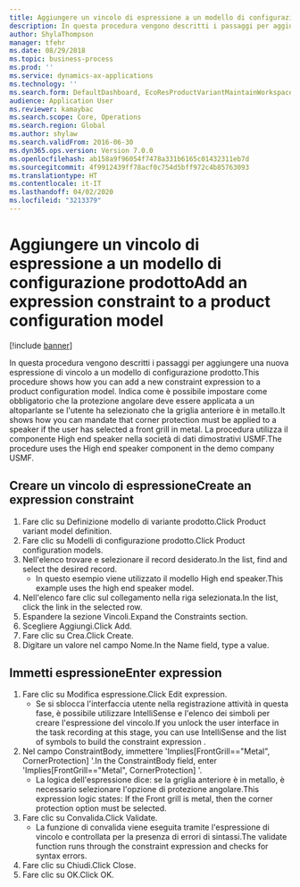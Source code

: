 ```yaml
---
title: Aggiungere un vincolo di espressione a un modello di configurazione prodotto
description: In questa procedura vengono descritti i passaggi per aggiungere una nuova espressione di vincolo a un modello di configurazione prodotto.
author: ShylaThompson
manager: tfehr
ms.date: 08/29/2018
ms.topic: business-process
ms.prod: ''
ms.service: dynamics-ax-applications
ms.technology: ''
ms.search.form: DefaultDashboard, EcoResProductVariantMaintainWorkspace, PCProductConfigurationModelListPage, PCProductConfigurationModelDetails, SysClientPolymorphicCreateSelector, PCConstraintEditor, PCRuntimeConfiguratorValidate
audience: Application User
ms.reviewer: kamaybac
ms.search.scope: Core, Operations
ms.search.region: Global
ms.author: shylaw
ms.search.validFrom: 2016-06-30
ms.dyn365.ops.version: Version 7.0.0
ms.openlocfilehash: ab158a9f96054f7478a331b6165c01432311eb7d
ms.sourcegitcommit: 4f9912439ff78acf0c754d5bff972c4b85763093
ms.translationtype: HT
ms.contentlocale: it-IT
ms.lasthandoff: 04/02/2020
ms.locfileid: "3213379"
---
```

# <a name="add-an-expression-constraint-to-a-product-configuration-model"></a><span data-ttu-id="07fae-103">Aggiungere un vincolo di espressione a un modello di configurazione prodotto</span><span class="sxs-lookup"><span data-stu-id="07fae-103">Add an expression constraint to a product configuration model</span></span>

[!include [banner](../../includes/banner.md)]

<span data-ttu-id="07fae-104">In questa procedura vengono descritti i passaggi per aggiungere una nuova espressione di vincolo a un modello di configurazione prodotto.</span><span class="sxs-lookup"><span data-stu-id="07fae-104">This procedure shows how you can add a new constraint expression to a product configuration model.</span></span> <span data-ttu-id="07fae-105">Indica come è possibile impostare come obbligatorio che la protezione angolare deve essere applicata a un altoparlante se l'utente ha selezionato che la griglia anteriore è in metallo.</span><span class="sxs-lookup"><span data-stu-id="07fae-105">It shows how you can mandate that corner protection must be applied to a speaker if the user has selected a front grill in metal.</span></span> <span data-ttu-id="07fae-106">La procedura utilizza il componente High end speaker nella società di dati dimostrativi USMF.</span><span class="sxs-lookup"><span data-stu-id="07fae-106">The procedure uses the High end speaker component in the demo company USMF.</span></span>


## <a name="create-an-expression-constraint"></a><span data-ttu-id="07fae-107">Creare un vincolo di espressione</span><span class="sxs-lookup"><span data-stu-id="07fae-107">Create an expression constraint</span></span>
1. <span data-ttu-id="07fae-108">Fare clic su Definizione modello di variante prodotto.</span><span class="sxs-lookup"><span data-stu-id="07fae-108">Click Product variant model definition.</span></span>
2. <span data-ttu-id="07fae-109">Fare clic su Modelli di configurazione prodotto.</span><span class="sxs-lookup"><span data-stu-id="07fae-109">Click Product configuration models.</span></span>
3. <span data-ttu-id="07fae-110">Nell'elenco trovare e selezionare il record desiderato.</span><span class="sxs-lookup"><span data-stu-id="07fae-110">In the list, find and select the desired record.</span></span>
    * <span data-ttu-id="07fae-111">In questo esempio viene utilizzato il modello High end speaker.</span><span class="sxs-lookup"><span data-stu-id="07fae-111">This example uses the high end speaker model.</span></span>  
4. <span data-ttu-id="07fae-112">Nell'elenco fare clic sul collegamento nella riga selezionata.</span><span class="sxs-lookup"><span data-stu-id="07fae-112">In the list, click the link in the selected row.</span></span>
5. <span data-ttu-id="07fae-113">Espandere la sezione Vincoli.</span><span class="sxs-lookup"><span data-stu-id="07fae-113">Expand the Constraints section.</span></span>
6. <span data-ttu-id="07fae-114">Scegliere Aggiungi.</span><span class="sxs-lookup"><span data-stu-id="07fae-114">Click Add.</span></span>
7. <span data-ttu-id="07fae-115">Fare clic su Crea.</span><span class="sxs-lookup"><span data-stu-id="07fae-115">Click Create.</span></span>
8. <span data-ttu-id="07fae-116">Digitare un valore nel campo Nome.</span><span class="sxs-lookup"><span data-stu-id="07fae-116">In the Name field, type a value.</span></span>

## <a name="enter-expression"></a><span data-ttu-id="07fae-117">Immetti espressione</span><span class="sxs-lookup"><span data-stu-id="07fae-117">Enter expression</span></span>
1. <span data-ttu-id="07fae-118">Fare clic su Modifica espressione.</span><span class="sxs-lookup"><span data-stu-id="07fae-118">Click Edit expression.</span></span>
    * <span data-ttu-id="07fae-119">Se si sblocca l'interfaccia utente nella registrazione attività in questa fase, è possibile utilizzare IntelliSense e l'elenco dei simboli per creare l'espressione del vincolo.</span><span class="sxs-lookup"><span data-stu-id="07fae-119">If you unlock the user interface in the task recording at this stage, you can use IntelliSense and the list of symbols to build the constraint expression .</span></span>  
2. <span data-ttu-id="07fae-120">Nel campo ConstraintBody, immettere 'Implies[FrontGrill=="Metal", CornerProtection] '.</span><span class="sxs-lookup"><span data-stu-id="07fae-120">In the ConstraintBody field, enter 'Implies[FrontGrill=="Metal", CornerProtection] '.</span></span>
    * <span data-ttu-id="07fae-121">La logica dell'espressione dice: se la griglia anteriore è in metallo, è necessario selezionare l'opzione di protezione angolare.</span><span class="sxs-lookup"><span data-stu-id="07fae-121">This expression logic states: If the Front grill is  metal, then the corner protection option must be selected.</span></span>  
3. <span data-ttu-id="07fae-122">Fare clic su Convalida.</span><span class="sxs-lookup"><span data-stu-id="07fae-122">Click Validate.</span></span>
    * <span data-ttu-id="07fae-123">La funzione di convalida viene eseguita tramite l'espressione di vincolo e controllata per la presenza di errori di sintassi.</span><span class="sxs-lookup"><span data-stu-id="07fae-123">The validate function runs through the constraint expression and checks for syntax errors.</span></span>  
4. <span data-ttu-id="07fae-124">Fare clic su Chiudi.</span><span class="sxs-lookup"><span data-stu-id="07fae-124">Click Close.</span></span>
5. <span data-ttu-id="07fae-125">Fare clic su OK.</span><span class="sxs-lookup"><span data-stu-id="07fae-125">Click OK.</span></span>

